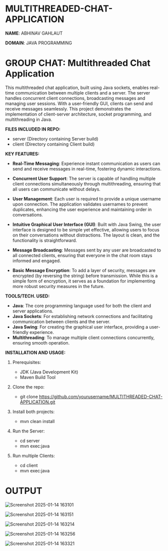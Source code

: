 # MULTITHREADED-CHAT-APPLICATION

**NAME**: ABHINAV GAHLAUT

**DOMAIN**: JAVA PROGRAMMING

# **GROUP CHAT: Multithreaded Chat Application**

This multithreaded chat application, built using Java sockets, enables real-time communication between multiple clients and a server. The server handles concurrent client connections, broadcasting messages and managing user sessions. With a user-friendly GUI, clients can send and receive messages seamlessly. This project demonstrates the implementation of client-server architecture, socket programming, and multithreading in Java.

**FILES INCLUDED IN REPO:**
- server (Directory containing Server build)
- client (Directory containing Client build)

**KEY FEATURES:**
- **Real-Time Messaging**: Experience instant communication as users can send and receive messages in real-time, fostering dynamic interactions.

- **Concurrent User Support**: The server is capable of handling multiple client connections simultaneously through multithreading, ensuring that all users can communicate without delays.

- **User Management**: Each user is required to provide a unique username upon connection. The application validates usernames to prevent duplicates, enhancing the user experience and maintaining order in conversations.

- **Intuitive Graphical User Interface (GUI)**: Built with Java Swing, the user interface is designed to be simple yet effective, allowing users to focus on their conversations without distractions. The layout is clean, and the functionality is straightforward.

- **Message Broadcasting**: Messages sent by any user are broadcasted to all connected clients, ensuring that everyone in the chat room stays informed and engaged.

- **Basic Message Encryption**: To add a layer of security, messages are encrypted (by reversing the string) before transmission. While this is a simple form of encryption, it serves as a foundation for implementing more robust security measures in the future.

**TOOLS/TECH. USED:**
- **Java**: The core programming language used for both the client and server applications.
- **Java Sockets**: For establishing network connections and facilitating communication between clients and the server.
- **Java Swing**: For creating the graphical user interface, providing a user-friendly experience.
- **Multithreading**: To manage multiple client connections concurrently, ensuring smooth operation.

**INSTALLATION AND USAGE:**
1. Prerequisites:
   - JDK (Java Development Kit)
   - Maven Build Tool

2. Clone the repo:
   - git clone https://github.com/yourusername/MULTITHREADED-CHAT-APPLICATION.git

3. Install both projects:
   - mvn clean install

4. Run the Server:
   - cd server
   - mvn exec:java

5. Run multiple Clients:
   - cd client
   - mvn exec:java

# **OUTPUT**
![Screenshot 2025-01-14 163101](https://github.com/user-attachments/assets/5e6568ea-d659-42c9-aa61-dc0cadd2b318)

![Screenshot 2025-01-14 163151](https://github.com/user-attachments/assets/1709bea0-1772-400f-8a35-91cf79a0e6cc)

![Screenshot 2025-01-14 163214](https://github.com/user-attachments/assets/23a4bd3c-d0b8-46b0-b759-cfd3fb1ebb48)

![Screenshot 2025-01-14 163256](https://github.com/user-attachments/assets/7243bc0b-59f8-47f5-9ec0-a85c58e08d37)

![Screenshot 2025-01-14 163321](https://github.com/user-attachments/assets/1dd6464a-2160-4c44-9d4a-e58d6c5f0b22)
